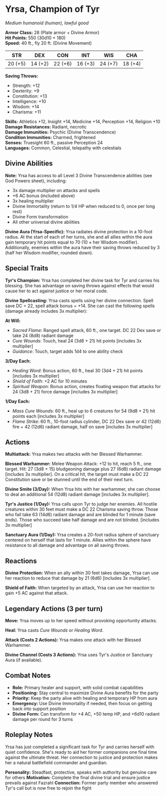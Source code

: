 # Yrsa, Champion of Tyr
*Medium humanoid (human), lawful good*

**Armor Class:** 28 (Plate armor + Divine Armor)  
**Hit Points:** 550 (30d10 + 180)  
**Speed:** 40 ft., fly 20 ft. (Divine Movement)

| STR | DEX | CON | INT | WIS | CHA |
|:---:|:---:|:---:|:---:|:---:|:---:|
| 20 (+5) | 14 (+2) | 22 (+6) | 16 (+3) | 24 (+7) | 18 (+4) |

**Saving Throws:**  
- Strength: +12  
- Dexterity: +9  
- Constitution: +13  
- Intelligence: +10  
- Wisdom: +14  
- Charisma: +11  

**Skills:** Athletics +12, Insight +14, Medicine +14, Perception +14, Religion +10  
**Damage Resistances:** Radiant, necrotic  
**Damage Immunities:** Psychic (Divine Transcendence)  
**Condition Immunities:** Charmed, frightened  
**Senses:** Truesight 60 ft., passive Perception 24  
**Languages:** Common, Celestial, telepathy with celestials  

## Divine Abilities

**Note:** Yrsa has access to all Level 3 Divine Transcendence abilities (see God Powers sheet), including:
- 3x damage multiplier on attacks and spells
- +6 AC bonus (included above)
- 3x healing multiplier
- Divine Immortality (return to 1/4 HP when reduced to 0, once per long rest)
- Divine Form transformation
- All other universal divine abilities

**Divine Aura (Yrsa-Specific):** Yrsa radiates divine protection in a 10-foot radius. At the start of each of her turns, she and all allies within the aura gain temporary hit points equal to 70 (10 × her Wisdom modifier). Additionally, enemies within the aura have their saving throws reduced by 3 (half her Wisdom modifier, rounded down).

## Special Traits

**Tyr's Champion:** Yrsa has completed her divine task for Tyr and carries his blessing. She has advantage on saving throws against effects that would cause her to act against justice or her moral code.

**Divine Spellcasting:** Yrsa casts spells using her divine connection. Spell save DC = 22, spell attack bonus = +14. She can cast the following spells (damage already includes 3x multiplier):

**At Will:** 
- *Sacred Flame*: Ranged spell attack, 60 ft., one target. DC 22 Dex save or take 24 (8d8) radiant damage
- *Cure Wounds*: Touch, heal 24 (3d8 + 21) hit points [includes 3x multiplier]
- *Guidance*: Touch, target adds 1d4 to one ability check

**3/Day Each:**
- *Healing Word*: Bonus action, 60 ft., heal 30 (3d4 + 21) hit points [includes 3x multiplier]
- *Shield of Faith*: +2 AC for 10 minutes
- *Spiritual Weapon*: Bonus action, creates floating weapon that attacks for 24 (3d8 + 21) force damage [includes 3x multiplier]

**1/Day Each:**
- *Mass Cure Wounds*: 60 ft., heal up to 6 creatures for 54 (9d8 + 21) hit points each [includes 3x multiplier]
- *Flame Strike*: 60 ft., 10-foot radius cylinder, DC 22 Dex save or 42 (12d6) fire + 42 (12d6) radiant damage, half on save [includes 3x multiplier]

## Actions

**Multiattack:** Yrsa makes two attacks with her Blessed Warhammer.

**Blessed Warhammer:** Melee Weapon Attack: +12 to hit, reach 5 ft., one target. Hit: 27 (3d8 + 15) bludgeoning damage plus 27 (6d8) radiant damage [includes 3x multiplier]. On a critical hit, the target must make a DC 22 Constitution save or be stunned until the end of their next turn.

**Divine Smite (3/Day):** When Yrsa hits with her warhammer, she can choose to deal an additional 54 (12d8) radiant damage [includes 3x multiplier].

**Tyr's Justice (1/Day):** Yrsa calls upon Tyr to judge her enemies. All hostile creatures within 30 feet must make a DC 22 Charisma saving throw. Those who fail take 63 (14d8) radiant damage and are blinded for 1 minute (save ends). Those who succeed take half damage and are not blinded. [includes 3x multiplier]

**Sanctuary Aura (1/Day):** Yrsa creates a 20-foot radius sphere of sanctuary centered on herself that lasts for 1 minute. Allies within the sphere have resistance to all damage and advantage on all saving throws.

## Reactions

**Divine Protection:** When an ally within 30 feet takes damage, Yrsa can use her reaction to reduce that damage by 21 (6d6) [includes 3x multiplier].

**Shield of Faith:** When targeted by an attack, Yrsa can use her reaction to gain +5 AC against that attack.

## Legendary Actions (3 per turn)

**Move:** Yrsa moves up to her speed without provoking opportunity attacks.

**Heal:** Yrsa casts *Cure Wounds* or *Healing Word*.

**Attack (Costs 2 Actions):** Yrsa makes one attack with her Blessed Warhammer.

**Divine Channel (Costs 3 Actions):** Yrsa uses Tyr's Justice or Sanctuary Aura (if available).

## Combat Notes

- **Role:** Primary healer and support, with solid combat capabilities
- **Positioning:** Stay central to maximize Divine Aura benefits for the party
- **Priority:** Keep the party alive with healing and temporary HP from aura
- **Emergency:** Use Divine Immortality if needed, then focus on getting back into support position
- **Divine Form:** Can transform for +4 AC, +50 temp HP, and +6d10 radiant damage per round for 3 turns

## Roleplay Notes

Yrsa has just completed a significant task for Tyr and carries herself with quiet confidence. She's ready to aid her former companions one final time against the ultimate threat. Her connection to justice and protection makes her a natural battlefield commander and guardian.

**Personality:** Steadfast, protective, speaks with authority but genuine care for others
**Motivation:** Complete the final divine trial and ensure justice prevails against Fazrahl
**Connection:** Former party member who answered Tyr's call but is now free to rejoin the fight
